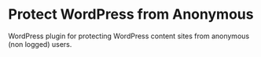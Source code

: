 # Protect WordPress from Anonymous
 WordPress plugin for protecting WordPress content sites from anonymous (non logged) users. 
